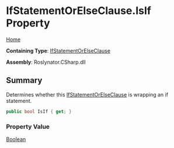 # IfStatementOrElseClause\.IsIf Property

[Home](../../../../README.md)

**Containing Type**: [IfStatementOrElseClause](../README.md)

**Assembly**: Roslynator\.CSharp\.dll

## Summary

Determines whether this [IfStatementOrElseClause](../README.md) is wrapping an if statement\.

```csharp
public bool IsIf { get; }
```

### Property Value

[Boolean](https://docs.microsoft.com/en-us/dotnet/api/system.boolean)

